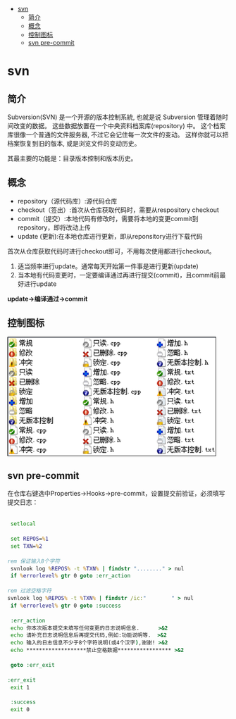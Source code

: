 <!-- TOC -->

- [svn](#svn)
    - [简介](#简介)
    - [概念](#概念)
    - [控制图标](#控制图标)
    - [svn pre-commit](#svn-pre-commit)

<!-- /TOC -->

<a id="markdown-svn" name="svn"></a>
# svn

<a id="markdown-简介" name="简介"></a>
## 简介
Subversion(SVN) 是一个开源的版本控制系統, 也就是说 Subversion 管理着随时间改变的数据。 这些数据放置在一个中央资料档案库(repository) 中。 这个档案库很像一个普通的文件服务器, 不过它会记住每一次文件的变动。 这样你就可以把档案恢复到旧的版本, 或是浏览文件的变动历史。

其最主要的功能是：目录版本控制和版本历史。

<a id="markdown-概念" name="概念"></a>
## 概念
- repository（源代码库）:源代码仓库
- checkout（签出）:首次从仓库获取代码时，需要从respository checkout
- commit（提交）:本地代码有修改时，需要将本地的变更commit到repository，即将改动上传
- update (更新):在本地仓库进行更新，即从reponsitory进行下载代码

首次从仓库获取代码时进行checkout即可，不用每次使用都进行checkout。

1. 适当频率进行update。通常每天开始第一件事是进行更新(update)
2. 当本地有代码变更时，一定要编译通过再进行提交(commit)，且commit前最好进行update

**update->编译通过->commit**

<a id="markdown-控制图标" name="控制图标"></a>
## 控制图标

![](../assets/SVN/1.png)

<a id="markdown-svn-pre-commit" name="svn-pre-commit"></a>
## svn pre-commit
在仓库右键选中Properties->Hooks->pre-commit，设置提交前验证，必须填写提交日志：
```bat

 setlocal 

 set REPOS=%1  
 set TXN=%2          

rem 保证输入8个字符 
 svnlook log %REPOS% -t %TXN% | findstr "........" > nul 
 if %errorlevel% gtr 0 goto :err_action

rem 过滤空格字符 
svnlook log %REPOS% -t %TXN% | findstr /ic:"        " > nul 
 if %errorlevel% gtr 0 goto :success 
  
 :err_action 
 echo 你本次版本提交未填写任何变更的日志说明信息.      >&2 
 echo 请补充日志说明信息后再提交代码,例如:功能说明等.  >&2 
 echo 输入的日志信息不少于8个字符说明(或4个汉字),谢谢! >&2 
 echo *******************禁止空格数据***************** >&2

 goto :err_exit

:err_exit 
 exit 1 

 :success 
 exit 0
```

